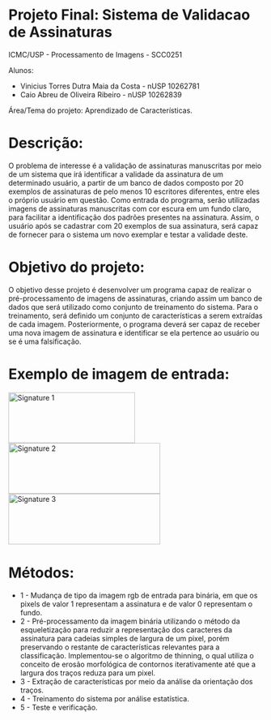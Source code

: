 # Projeto Final: Sistema de Validacao de Assinaturas
ICMC/USP - Processamento de Imagens - SCC0251

Alunos:
- Vinicius Torres Dutra Maia da Costa	- nUSP 10262781
- Caio Abreu de Oliveira Ribeiro	- nUSP 10262839

Área/Tema do projeto: Aprendizado de Características.

# Descrição:
O problema de interesse é a validação de assinaturas manuscritas por meio de um sistema que irá identificar a validade da assinatura de um determinado usuário, a partir de um banco de dados composto por 20 exemplos de assinaturas de pelo menos 10 escritores diferentes, entre eles o próprio usuário em questão. Como entrada do programa, serão utilizadas imagens de assinaturas manuscritas com cor escura em um fundo claro, para facilitar a identificação dos padrões presentes na assinatura. Assim, o usuário após se cadastrar com 20 exemplos de sua assinatura, será capaz de fornecer para o sistema um novo exemplar e testar a validade deste.  

# Objetivo do projeto:
O objetivo desse projeto é desenvolver um programa capaz de realizar o pré-processamento de imagens de assinaturas, criando assim um banco de dados que será utilizado como conjunto de treinamento do sistema. Para o treinamento, será definido um conjunto de características a serem extraídas de cada imagem. Posteriormente, o programa deverá ser capaz de receber uma nova imagem de assinatura e identificar se ela pertence ao usuário ou se é uma falsificação.
	
# Exemplo de imagem de entrada:

<img src="https://i.imgur.com/ky4IVqr.jpg" width="250" height="100" title="Signature 1">

<img src="https://i.imgur.com/gQGdJAn.jpg" width="300" height="100" title="Signature 2">

<img src="https://i.imgur.com/sF4XQEI.jpg" width="300" height="100" title="Signature 3">

# Métodos:
- 1 - Mudança de tipo da imagem rgb de entrada para binária, em que os pixels de valor 1 representam a assinatura e de valor 0 representam o fundo. 
- 2 - Pré-processamento da imagem binária utilizando o método da esqueletização para reduzir a representação dos caracteres da assinatura para cadeias simples de largura de um pixel, porém preservando o restante de características relevantes para a classificação. Implementou-se o algoritmo de thinning, o qual utiliza o conceito de erosão morfológica de contornos iterativamente até que a largura dos traços reduza para um pixel.
- 3 - Extração de características por meio da análise da orientação dos traços.
- 4 - Treinamento do sistema por análise estatística.
- 5 - Teste e verificação.

 
